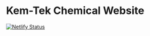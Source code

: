 # Kem-Tek Chemical Website

[![Netlify Status](https://api.netlify.com/api/v1/badges/3cec01b2-3665-4bbc-b2c9-3a0709257660/deploy-status)](https://app.netlify.com/sites/priceless-kirch-56f03b/deploys)
